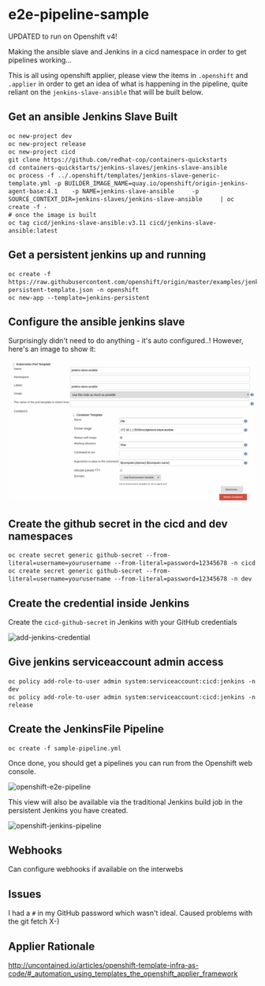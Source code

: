 # e2e-pipeline-sample

UPDATED to run on Openshift v4!

Making the ansible slave and Jenkins in a cicd namespace in order to get pipelines working...

This is all using openshift applier, please view the items in `.openshift` and `.applier` in order to get an idea of what is happening in the pipeline, quite reliant on the `jenkins-slave-ansible` that will be built below.

## Get an ansible Jenkins Slave Built

```shell
oc new-project dev
oc new-project release
oc new-project cicd
git clone https://github.com/redhat-cop/containers-quickstarts
cd containers-quickstarts/jenkins-slaves/jenkins-slave-ansible
oc process -f ../.openshift/templates/jenkins-slave-generic-template.yml -p BUILDER_IMAGE_NAME=quay.io/openshift/origin-jenkins-agent-base:4.1    -p NAME=jenkins-slave-ansible     -p SOURCE_CONTEXT_DIR=jenkins-slaves/jenkins-slave-ansible     | oc create -f -
# once the image is built
oc tag cicd/jenkins-slave-ansible:v3.11 cicd/jenkins-slave-ansible:latest
```

## Get a persistent jenkins up and running

```shell
oc create -f https://raw.githubusercontent.com/openshift/origin/master/examples/jenkins/jenkins-persistent-template.json -n openshift
oc new-app --template=jenkins-persistent

```

## Configure the ansible jenkins slave

Surprisingly didn't need to do anything - it's auto configured..!  However, here's an image to show it:

![jenkins-slave-management-config](./images/jenkins-slave-management-config.png)

## Create the github secret in the cicd and dev namespaces

```shell
oc create secret generic github-secret --from-literal=username=yourusername --from-literal=password=12345678 -n cicd
oc create secret generic github-secret --from-literal=username=yourusername --from-literal=password=12345678 -n dev
```

## Create the credential inside Jenkins

Create the `cicd-github-secret` in Jenkins with your GitHub credentials

![add-jenkins-credential](./images/add-jenkins-credential.png)

## Give jenkins serviceaccount admin access

```shell
oc policy add-role-to-user admin system:serviceaccount:cicd:jenkins -n dev
oc policy add-role-to-user admin system:serviceaccount:cicd:jenkins -n release
```

## Create the JenkinsFile Pipeline

```shell
oc create -f sample-pipeline.yml
```

Once done, you should get a pipelines you can run from the Openshift web console.

![openshift-e2e-pipeline](./images/pipelines-screenshot.png)

This view will also be available via the traditional Jenkins build job in the persistent Jenkins you have created.

![openshift-jenkins-pipeline](./images/pipeline-jenkins-screenshot.png)

## Webhooks

Can configure webhooks if available on the interwebs

## Issues

I had a `#` in my GitHub password which wasn't ideal.  Caused problems with the git fetch X-)

## Applier Rationale

http://uncontained.io/articles/openshift-template-infra-as-code/#_automation_using_templates_the_openshift_applier_framework